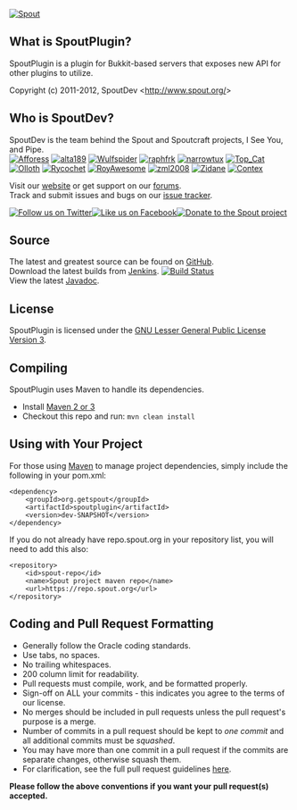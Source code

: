 [![Spout][Project Logo]][Website]

What is SpoutPlugin?
--------------------
SpoutPlugin is a plugin for Bukkit-based servers that exposes new API for other plugins to utilize.

Copyright (c) 2011-2012, SpoutDev <<http://www.spout.org/>>

Who is SpoutDev?
----------------
SpoutDev is the team behind the Spout and Spoutcraft projects, I See You, and Pipe.    
[![Afforess](https://secure.gravatar.com/avatar/ea0be49e1e4deac42ed9204ffd95b56c?d=mm&r=pg&s=48)](http://forums.spout.org/members/afforess/) [![alta189](https://secure.gravatar.com/avatar/7a087430b2bf9456b8879c5469aadb95?d=mm&r=pg&s=48)](http://forums.spout.org/members/alta189/) [![Wulfspider](https://secure.gravatar.com/avatar/6f2a0dcb60cd1ebee57875f9326bc98c?d=mm&r=pg&s=48)](http://forums.spout.org/members/wulfspider/) [![raphfrk](https://secure.gravatar.com/avatar/68186a30d5a714f6012a9c48d2b10630?d=mm&r=pg&s=48)](http://forums.spout.org/members/raphfrk/) [![narrowtux](https://secure.gravatar.com/avatar/f110a5b8feacea25275521f4efd0d7f2?d=mm&r=pg&s=48)](http://forums.spout.org/members/narrowtux/) [![Top_Cat](https://secure.gravatar.com/avatar/defeffc70d775f6df95b68f0ece46c9e?d=mm&r=pg&s=48)](http://forums.spout.org/members/top_cat/) [![Olloth](https://secure.gravatar.com/avatar/fa8429add105b86cf3b61dbe15638812?d=mm&r=pg&s=48)](http://forums.spout.org/members/olloth/) [![Rycochet](https://secure.gravatar.com/avatar/b06c12e72953e0edd3054a8645d76791?d=mm&r=pg&s=48)](http://forums.spout.org/members/rycochet/) [![RoyAwesome](https://secure.gravatar.com/avatar/6d258213c33a16465021daa8df299a0d?d=mm&r=pg&s=48)](http://forums.spout.org/members/royawesome/) [![zml2008](https://secure.gravatar.com/avatar/2320ab48d0715a4e9c73b7ec13fd6f3a?d=mm&r=pg&s=48)](http://forums.spout.org/members/zml2008/)  [![Zidane](https://secure.gravatar.com/avatar/99532c7f117c8dac751422376116fb38?d=mm&r=pg&s=48)](http://forums.spout.org/members/zidane/) [![Contex](https://secure.gravatar.com/avatar/ab34f58825a956a975f1a3dcdf97a173?d=mm&r=pg&s=48)](http://forums.spout.org/members/contex/) 

Visit our [website][Website] or get support on our [forums][Forums].  
Track and submit issues and bugs on our [issue tracker][Issues].

[![Follow us on Twitter][Twitter Logo]][Twitter][![Like us on Facebook][Facebook Logo]][Facebook][![Donate to the Spout project][Donate Logo]][Donate]

Source
------
The latest and greatest source can be found on [GitHub].  
Download the latest builds from [Jenkins].  [![Build Status](http://build.spout.org/job/SpoutPlugin/badge/icon)][Jenkins]  
View the latest [Javadoc].

License
-------
SpoutPlugin is licensed under the [GNU Lesser General Public License Version 3][License].

Compiling
---------
SpoutPlugin uses Maven to handle its dependencies.

* Install [Maven 2 or 3](http://maven.apache.org/download.html)  
* Checkout this repo and run: `mvn clean install`

Using with Your Project
-----------------------
For those using [Maven](http://maven.apache.org/download.html) to manage project dependencies, simply include the following in your pom.xml:

    <dependency>
        <groupId>org.getspout</groupId>
        <artifactId>spoutplugin</artifactId>
        <version>dev-SNAPSHOT</version>
    </dependency>

If you do not already have repo.spout.org in your repository list, you will need to add this also:

    <repository>
        <id>spout-repo</id>
        <name>Spout project maven repo</name>
        <url>https://repo.spout.org</url>
    </repository>

Coding and Pull Request Formatting
----------------------------------
* Generally follow the Oracle coding standards.
* Use tabs, no spaces.
* No trailing whitespaces.
* 200 column limit for readability.
* Pull requests must compile, work, and be formatted properly.
* Sign-off on ALL your commits - this indicates you agree to the terms of our license.
* No merges should be included in pull requests unless the pull request's purpose is a merge.
* Number of commits in a pull request should be kept to *one commit* and all additional commits must be *squashed*.
* You may have more than one commit in a pull request if the commits are separate changes, otherwise squash them.
* For clarification, see the full pull request guidelines [here](http://spout.in/prguide).

**Please follow the above conventions if you want your pull request(s) accepted.**

[Project Logo]: http://cdn.spout.org/img/logo/spout_327x150.png
[License]: http://www.gnu.org/licenses/lgpl.html
[Website]: http://www.spout.org
[Forums]: http://forums.spout.org
[GitHub]: https://github.com/SpoutDev/SpoutPlugin
[Javadoc]: http://jd.spout.org/legacy/plugin/
[Jenkins]: http://build.spout.org/job/SpoutPlugin
[Issues]: http://issues.spout.org/browse/SPOUTPLUGIN
[Twitter]: http://spout.in/twitter
[Twitter Logo]: http://cdn.spout.org/img/button/twitter_follow_us.png
[Facebook]: http://spout.in/facebook
[Facebook Logo]: http://cdn.spout.org/img/button/facebook_like_us.png
[Donate]: https://www.paypal.com/cgi-bin/webscr?hosted_button_id=QNJH72R72TZ64&item_name=SpoutPlugin+donation+%28from+github.com%29&cmd=_s-xclick
[Donate Logo]: http://cdn.spout.org/img/button/donate_paypal_96x96.png

